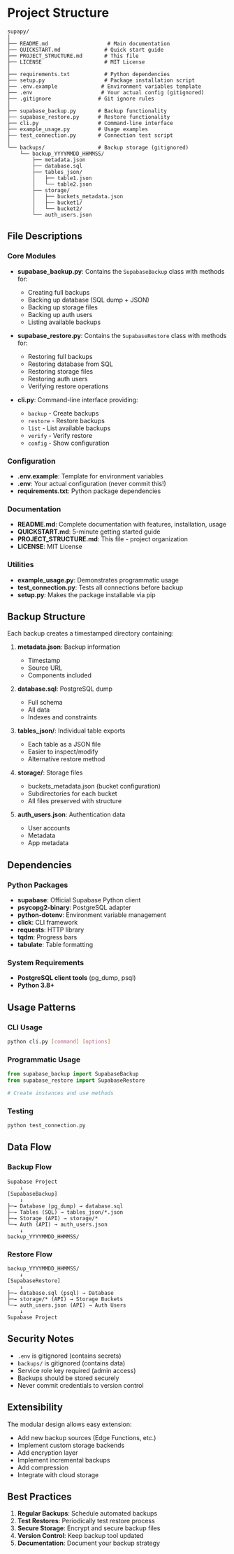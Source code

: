 # Project Structure

```
supapy/
│
├── README.md                   # Main documentation
├── QUICKSTART.md              # Quick start guide
├── PROJECT_STRUCTURE.md       # This file
├── LICENSE                    # MIT License
│
├── requirements.txt           # Python dependencies
├── setup.py                   # Package installation script
├── .env.example              # Environment variables template
├── .env                      # Your actual config (gitignored)
├── .gitignore               # Git ignore rules
│
├── supabase_backup.py       # Backup functionality
├── supabase_restore.py      # Restore functionality
├── cli.py                   # Command-line interface
├── example_usage.py         # Usage examples
├── test_connection.py       # Connection test script
│
└── backups/                 # Backup storage (gitignored)
    └── backup_YYYYMMDD_HHMMSS/
        ├── metadata.json
        ├── database.sql
        ├── tables_json/
        │   ├── table1.json
        │   └── table2.json
        ├── storage/
        │   ├── buckets_metadata.json
        │   ├── bucket1/
        │   └── bucket2/
        └── auth_users.json
```

## File Descriptions

### Core Modules

- **supabase_backup.py**: Contains the `SupabaseBackup` class with methods for:
  - Creating full backups
  - Backing up database (SQL dump + JSON)
  - Backing up storage files
  - Backing up auth users
  - Listing available backups

- **supabase_restore.py**: Contains the `SupabaseRestore` class with methods for:
  - Restoring full backups
  - Restoring database from SQL
  - Restoring storage files
  - Restoring auth users
  - Verifying restore operations

- **cli.py**: Command-line interface providing:
  - `backup` - Create backups
  - `restore` - Restore backups
  - `list` - List available backups
  - `verify` - Verify restore
  - `config` - Show configuration

### Configuration

- **.env.example**: Template for environment variables
- **.env**: Your actual configuration (never commit this!)
- **requirements.txt**: Python package dependencies

### Documentation

- **README.md**: Complete documentation with features, installation, usage
- **QUICKSTART.md**: 5-minute getting started guide
- **PROJECT_STRUCTURE.md**: This file - project organization
- **LICENSE**: MIT License

### Utilities

- **example_usage.py**: Demonstrates programmatic usage
- **test_connection.py**: Tests all connections before backup
- **setup.py**: Makes the package installable via pip

## Backup Structure

Each backup creates a timestamped directory containing:

1. **metadata.json**: Backup information
   - Timestamp
   - Source URL
   - Components included

2. **database.sql**: PostgreSQL dump
   - Full schema
   - All data
   - Indexes and constraints

3. **tables_json/**: Individual table exports
   - Each table as a JSON file
   - Easier to inspect/modify
   - Alternative restore method

4. **storage/**: Storage files
   - buckets_metadata.json (bucket configuration)
   - Subdirectories for each bucket
   - All files preserved with structure

5. **auth_users.json**: Authentication data
   - User accounts
   - Metadata
   - App metadata

## Dependencies

### Python Packages

- **supabase**: Official Supabase Python client
- **psycopg2-binary**: PostgreSQL adapter
- **python-dotenv**: Environment variable management
- **click**: CLI framework
- **requests**: HTTP library
- **tqdm**: Progress bars
- **tabulate**: Table formatting

### System Requirements

- **PostgreSQL client tools** (pg_dump, psql)
- **Python 3.8+**

## Usage Patterns

### CLI Usage
```bash
python cli.py [command] [options]
```

### Programmatic Usage
```python
from supabase_backup import SupabaseBackup
from supabase_restore import SupabaseRestore

# Create instances and use methods
```

### Testing
```bash
python test_connection.py
```

## Data Flow

### Backup Flow
```
Supabase Project
    ↓
[SupabaseBackup]
    ↓
├─→ Database (pg_dump) → database.sql
├─→ Tables (SQL) → tables_json/*.json
├─→ Storage (API) → storage/*
└─→ Auth (API) → auth_users.json
    ↓
backup_YYYYMMDD_HHMMSS/
```

### Restore Flow
```
backup_YYYYMMDD_HHMMSS/
    ↓
[SupabaseRestore]
    ↓
├─→ database.sql (psql) → Database
├─→ storage/* (API) → Storage Buckets
└─→ auth_users.json (API) → Auth Users
    ↓
Supabase Project
```

## Security Notes

- `.env` is gitignored (contains secrets)
- `backups/` is gitignored (contains data)
- Service role key required (admin access)
- Backups should be stored securely
- Never commit credentials to version control

## Extensibility

The modular design allows easy extension:

- Add new backup sources (Edge Functions, etc.)
- Implement custom storage backends
- Add encryption layer
- Implement incremental backups
- Add compression
- Integrate with cloud storage

## Best Practices

1. **Regular Backups**: Schedule automated backups
2. **Test Restores**: Periodically test restore process
3. **Secure Storage**: Encrypt and secure backup files
4. **Version Control**: Keep backup tool updated
5. **Documentation**: Document your backup strategy
